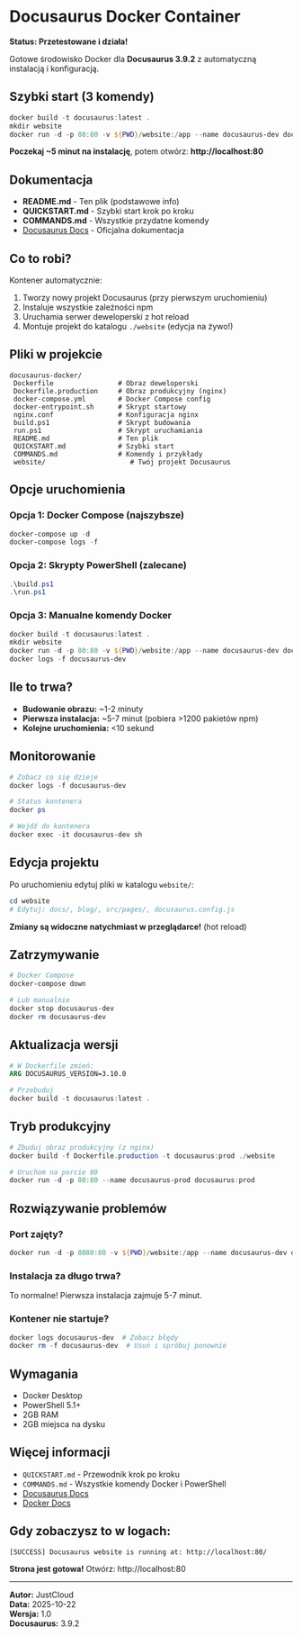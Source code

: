 ﻿#  Docusaurus Docker Container

 **Status: Przetestowane i działa!**

Gotowe środowisko Docker dla **Docusaurus 3.9.2** z automatyczną instalacją i konfiguracją.

##  Szybki start (3 komendy)

```powershell
docker build -t docusaurus:latest .
mkdir website
docker run -d -p 80:80 -v ${PWD}/website:/app --name docusaurus-dev docusaurus:latest
```

**Poczekaj ~5 minut na instalację**, potem otwórz: **http://localhost:80** 

##  Dokumentacja

- **README.md** - Ten plik (podstawowe info)
- **QUICKSTART.md** - Szybki start krok po kroku
- **COMMANDS.md** - Wszystkie przydatne komendy
- [Docusaurus Docs](https://docusaurus.io/docs) - Oficjalna dokumentacja

##  Co to robi?

Kontener automatycznie:
1.  Tworzy nowy projekt Docusaurus (przy pierwszym uruchomieniu)
2.  Instaluje wszystkie zależności npm
3.  Uruchamia serwer deweloperski z hot reload
4.  Montuje projekt do katalogu `./website` (edycja na żywo!)

##  Pliki w projekcie

```
docusaurus-docker/
 Dockerfile                # Obraz deweloperski
 Dockerfile.production     # Obraz produkcyjny (nginx)
 docker-compose.yml        # Docker Compose config
 docker-entrypoint.sh      # Skrypt startowy
 nginx.conf                # Konfiguracja nginx
 build.ps1                 # Skrypt budowania
 run.ps1                   # Skrypt uruchamiania
 README.md                 # Ten plik
 QUICKSTART.md             # Szybki start
 COMMANDS.md               # Komendy i przykłady
 website/                     # Twój projekt Docusaurus
```

##  Opcje uruchomienia

### Opcja 1: Docker Compose (najszybsze) 

```powershell
docker-compose up -d
docker-compose logs -f
```

### Opcja 2: Skrypty PowerShell (zalecane)

```powershell
.\build.ps1
.\run.ps1
```

### Opcja 3: Manualne komendy Docker

```powershell
docker build -t docusaurus:latest .
mkdir website
docker run -d -p 80:80 -v ${PWD}/website:/app --name docusaurus-dev docusaurus:latest
docker logs -f docusaurus-dev
```

##  Ile to trwa?

- **Budowanie obrazu:** ~1-2 minuty
- **Pierwsza instalacja:** ~5-7 minut (pobiera >1200 pakietów npm)
- **Kolejne uruchomienia:** <10 sekund

##  Monitorowanie

```powershell
# Zobacz co się dzieje
docker logs -f docusaurus-dev

# Status kontenera
docker ps

# Wejdź do kontenera
docker exec -it docusaurus-dev sh
```

##  Edycja projektu

Po uruchomieniu edytuj pliki w katalogu `website/`:
```powershell
cd website
# Edytuj: docs/, blog/, src/pages/, docusaurus.config.js
```

**Zmiany są widoczne natychmiast w przeglądarce!** (hot reload)

##  Zatrzymywanie

```powershell
# Docker Compose
docker-compose down

# Lub manualnie
docker stop docusaurus-dev
docker rm docusaurus-dev
```

##  Aktualizacja wersji

```dockerfile
# W Dockerfile zmień:
ARG DOCUSAURUS_VERSION=3.10.0
```

```powershell
# Przebuduj
docker build -t docusaurus:latest .
```

##  Tryb produkcyjny

```powershell
# Zbuduj obraz produkcyjny (z nginx)
docker build -f Dockerfile.production -t docusaurus:prod ./website

# Uruchom na porcie 80
docker run -d -p 80:80 --name docusaurus-prod docusaurus:prod
```

##  Rozwiązywanie problemów

### Port zajęty?
```powershell
docker run -d -p 8080:80 -v ${PWD}/website:/app --name docusaurus-dev docusaurus:latest
```

### Instalacja za długo trwa?
To normalne! Pierwsza instalacja zajmuje 5-7 minut.

### Kontener nie startuje?
```powershell
docker logs docusaurus-dev  # Zobacz błędy
docker rm -f docusaurus-dev  # Usuń i spróbuj ponownie
```

##  Wymagania

- Docker Desktop
- PowerShell 5.1+
- 2GB RAM
- 2GB miejsca na dysku

##  Więcej informacji

- `QUICKSTART.md` - Przewodnik krok po kroku
- `COMMANDS.md` - Wszystkie komendy Docker i PowerShell
- [Docusaurus Docs](https://docusaurus.io/docs)
- [Docker Docs](https://docs.docker.com/)

##  Gdy zobaczysz to w logach:

```
[SUCCESS] Docusaurus website is running at: http://localhost:80/
```

**Strona jest gotowa!** Otwórz: http://localhost:80

---

**Autor:** JustCloud  
**Data:** 2025-10-22  
**Wersja:** 1.0  
**Docusaurus:** 3.9.2  
